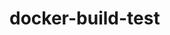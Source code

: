 # docker-build-test
<!-- Just adding another harmless comment -->
<!-- Just adding another harmless comment -->
<!-- Just adding another harmless comment -->
<!-- Just adding another harmless comment -->
<!-- Just adding another harmless comment -->
<!-- Just adding another harmless comment -->
